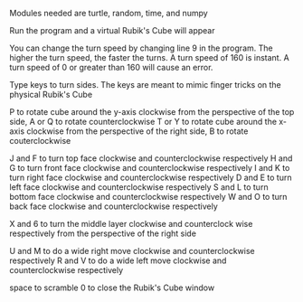 Modules needed are turtle, random, time, and numpy

Run the program and a virtual Rubik's Cube will appear

You can change the turn speed by changing line 9 in the program. The higher the turn speed, the faster the turns. A turn speed of 160 is instant. A turn speed of 0 or greater than 160 will cause an error.

Type keys to turn sides. The keys are meant to mimic finger tricks on the physical Rubik's Cube

P to rotate cube around the y-axis clockwise from the perspective of the top side, A or Q to rotate counterclockwise
T or Y to rotate cube around the x-axis clockwise from the perspective of the right side, B to rotate couterclockwise

J and F to turn top face clockwise and counterclockwise respectively
H and G to turn front face clockwise and counterclockwise respectively
I and K to turn right face clockwise and counterclockwise respectively
D and E to turn left face clockwise and counterclockwise respectively
S and L to turn bottom face clockwise and counterclockwise respectively
W and O to turn back face clockwise and counterclockwise respectively

X and 6 to turn the middle layer clockwise and counterclock wise respectively from the perspective of the right side

U and M to do a wide right move clockwise and counterclockwise respectively
R and V to do a wide left move clockwise and counterclockwise respectively

space to scramble
0 to close the Rubik's Cube window
